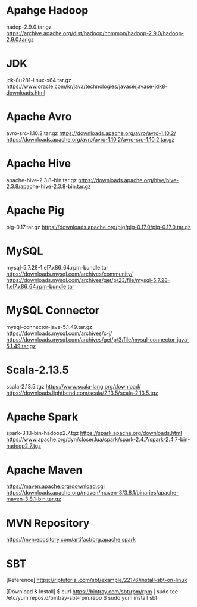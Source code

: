 # Apahge Hadoop
hadop-2.9.0.tar.gz
https://archive.apache.org/dist/hadoop/common/hadoop-2.9.0/hadoop-2.9.0.tar.gz

# JDK
jdk-8u281-linux-x64.tar.gz
https://www.oracle.com/kr/java/technologies/javase/javase-jdk8-downloads.html

# Apache Avro
avro-src-1.10.2.tar.gz 
https://downloads.apache.org/avro/avro-1.10.2/
https://downloads.apache.org/avro/avro-1.10.2/avro-src-1.10.2.tar.gz

# Apache Hive
apache-hive-2.3.8-bin.tar.gz
https://downloads.apache.org/hive/hive-2.3.8/apache-hive-2.3.8-bin.tar.gz

# Apache Pig
pig-0.17.tar.gz
https://downloads.apache.org/pig/pig-0.17.0/pig-0.17.0.tar.gz

# MySQL
mysql-5.7.28-1.el7.x86_64.rpm-bundle.tar
https://downloads.mysql.com/archives/community/
https://downloads.mysql.com/archives/get/p/23/file/mysql-5.7.28-1.el7.x86_64.rpm-bundle.tar

# MySQL Connector
mysql-connector-java-5.1.49.tar.gz
https://downloads.mysql.com/archives/c-j/
https://downloads.mysql.com/archives/get/p/3/file/mysql-connector-java-5.1.49.tar.gz

# Scala-2.13.5
scala-2.13.5.tgz
https://www.scala-lang.org/download/
https://downloads.lightbend.com/scala/2.13.5/scala-2.13.5.tgz

# Apache Spark
spark-3.1.1-bin-hadoop2.7.tgz
https://spark.apache.org/downloads.html
https://www.apache.org/dyn/closer.lua/spark/spark-2.4.7/spark-2.4.7-bin-hadoop2.7.tgz

# Apache Maven
https://maven.apache.org/download.cgi
https://downloads.apache.org/maven/maven-3/3.8.1/binaries/apache-maven-3.8.1-bin.tar.gz

# MVN Repository
https://mvnrepository.com/artifact/org.apache.spark

# SBT
[Reference]
https://riptutorial.com/sbt/example/22176/install-sbt-on-linux

[Download & Install]
$ curl https://bintray.com/sbt/rpm/rpm | sudo tee /etc/yum.repos.d/bintray-sbt-rpm.repo
$ sudo yum install sbt




